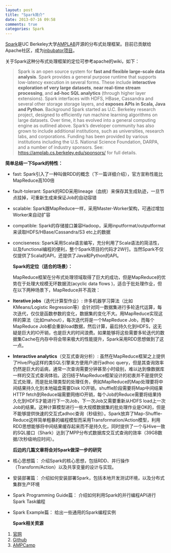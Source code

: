 ```yaml
---
layout: post
title: "Spark简介"
date: 2013-07-16 09:58
comments: true
categories: Spark
---
```


[Spark](http://spark-project.org/)是UC Berkeley大学[AMPLAB](https://amplab.cs.berkeley.edu/)开源的分布式处理框架。目前已贡献给Apache社区，成为[inbubator项目](http://wiki.apache.org/incubator/SparkProposal)。

<!--more-->


关于Spark这种分布式处理框架的定位可参考apache的wiki，如下：
> Spark is an open source system for **fast and flexible large-scale data analysis**. Spark provides a general purpose runtime that supports low-latency execution in several forms. These include **interactive exploration of very large datasets**, **near real-time stream processing**, and **ad-hoc SQL analytics** (through higher layer extensions). Spark interfaces with HDFS, HBase, Cassandra and several other storage storage layers, and **exposes APIs in Scala, Java and Python**. Background Spark started as U.C. Berkeley research project, designed to efficiently run machine learning algorithms on large datasets. Over time, it has evolved into a general computing engine as outlined above. Spark’s developer community has also grown to include additional institutions, such as universities, research labs, and corporations. Funding has been provided by various institutions including the U.S. National Science Foundation, DARPA, and a number of industry sponsors. See: https://amplab.cs.berkeley.edu/sponsors/ for full details.

  **简单总结一下Spark的特性：**
  
* fast: Spark引入了一种叫做RDD的概念（下一篇详细介绍），官方宣称性能比MapReduce高100倍
* fault-tolerant: Spark的RDD采用lineage（血统）来保存其生成轨迹，一旦节点挂掉，可重新生成来保证Job的自动容错
* scalable: Spark跟MapReduce一样，采用Master-Worker架构，可通过增加Worker来自动扩容 
* compatible: Spark的存储接口兼容Hadoop，采用inputformat/outputformat来读取HDFS/HBase/Cassandra/S3 etc上的数据
* conciseness: Spark采用Scala语言编写，充分利用了Scala语法的简洁性，以及functional编程的便利，整个Spark项目的代码才2W行。当然Spark不仅仅提供了Scala的API，还提供了Java和Python的API。

  **Spark的定位（适合的场景）：**
  
  MapReduce框架在分布式处理领域取得了巨大的成功，但是MapReduce的优势在于处理大规模无环数据流(acyclic data flows
)，适合于批处理作业，但在以下两种场景下，MapReduce并不高效： 
* **Iterative jobs**（迭代计算型作业）:
  许多机器学习算法（比如KMeans/Logistic Regression等）会针对同一数据集进行多轮迭代运算，每次迭代，仅仅是函数参数的变化，数据集的变化不大。用MapReduce实现这样的算法（比如mahout），每次迭代将是一个MapReduce Job，而每个MapReduce Job都会重新load数据，然后计算，最后持久化到HDFS，这无疑是巨大的IO开销，也是巨大的时间浪费。如果能够将这些需要多轮迭代的数据集Cache在内存中将会带来极大的性能提升，Spark采用RDD思想做到了这一点。  
* **Interactive analytics**（交互式查询分析）:
  虽然在MapReduce框架之上提供了Hive/Pig这样的类SQL引擎来方便用户进行adhoc query，但是其查询效率仍然是巨大的诟病，通常一次查询需要分钟甚至小时级别，难以达到像数据库一样的交互式查询体验。这归结于MapReduce框架设计的初衷并不是提供交互式处理，而是批处理类型的处理任务，例如MapReduce的Map处理要将中间结果持久化到本地磁盘需要Disk IO开销，shuffle阶段需要将Map中间结果HTTP fetch到Reduce端需要网络IO开销，每个Job的Reduce需要将结果持久化到HDFS才能进行下一次Job，下一次Job又需要重新从HDFS load上一次Job的结果。这种计算模型进行一些大规模数据集的批处理作业是OK的，但是不能够提供快速的交互式adhoc查询（秒级别）。Spark放弃了Map-Shuffle-Reduce这样简单粗暴的编程模型而采用Transformation/Action模型，利用RDD思想能够将中间结果缓存起来而不是持久化，同时提供了一个与Hive一致的SQL接口（Shark）达到了MPP分布式数据库交互式查询的效率（39GB数据/次秒级响应时间）。


  **后边的几篇文章将会对Spark做深一步的研究**  
  
* 核心思想篇： 介绍Spark的核心思想，包括RDD、并行操作（Transform/Action）以及共享变量的设计与实现。  
* 安装部署篇： 介绍如何安装部署Spark，包括本地开发测试环境，以及分布式集群生产环境  
* Spark Programming Guide篇： 介绍如何利用Spark的并行编程API进行Spark Task编程  
* Spark Example篇： 给出一些通用的Spark编程实例  

  **Spark相关资源**
  
1. [官网](http://spark-project.org/) 
2. [Github](https://github.com/mesos/spark) 
3. [AMPCamp](http://ampcamp.berkeley.edu/) 

